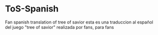 # ToS-Spanish
Fan spanish translation of tree of savior
esta es una traduccion al español del juego "tree of savior" realizada por fans, para fans
